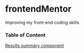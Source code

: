 # frontendMentor

Improving my front-end coding skills

### Table of Content

[Results summary component](projects/results-summary-component-main/results-summary-component-main.md)
